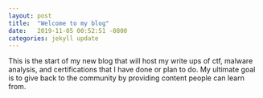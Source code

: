 ```yaml
---
layout: post
title:  "Welcome to my blog"
date:   2019-11-05 00:52:51 -0800
categories: jekyll update
---
```


This is the start of my new blog that will host my write ups of ctf, malware analysis, and certifications that I have done or plan to do.
My ultimate goal is to give back to the community by providing content people can learn from.
